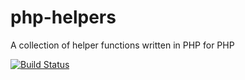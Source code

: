 php-helpers
===========

A collection of helper functions written in PHP for PHP

[![Build Status](https://travis-ci.org/duncan3dc/php-helpers.svg?branch=master)](https://travis-ci.org/duncan3dc/php-helpers)
